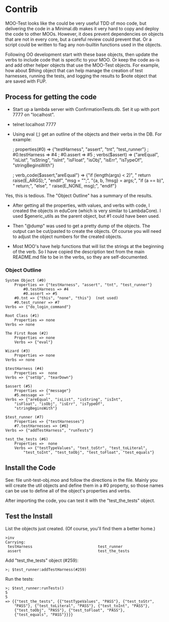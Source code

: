# Contrib

MOO-Test looks like the could be very useful TDD of moo code, but
delivering the code in a Minimal.db makes it very hard to copy and
deploy the code to other MOOs. However, it does prevent dependencies
on objects that are not in every core, but a careful review could
prevent that. Or a script could be written to flag any non-builtin
functions used in the objects.

Following OO development start with these base objects, then update
the verbs to include code that is specific to your MOO. Or keep the
code as-is and add other helper objects that use the MOO-Test objects.
For example, how about $thing object that can help manage the creation
of test harnesses, running the tests, and logging the results to $note
object that are saved with FUP.

## Process for getting the code

* Start up a lambda server with ConfirmationTests.db. Set it up with port 7777 on "localhost".

* telnet localhost 7777

* Using eval (;) get an outline of the objects and their verbs in the DB.
For example:

    ; properties(#0)
        => {"testHarness", "assert", "tnt", "test_runner"}
    ; #0.testHarness
        => #4
    ; #0.assert
        => #5
    ; verbs($assert)
        => {"areEqual", "isList", "isString", "isInt", "isFloat", "isObj",
            "isErr", "isTypeOf", "stringBeginsWith"}
    
    ; verb_code($assert,"areEqual")
        => {"if (length(args) < 2)", " return raise(E_ARGS);", "endif",
            "msg = \"\";", "{a, b, ?msg} = args;", "if (a == b)",
        "        return;", "else", " raise(E_NONE, msg);", "endif"}

Yes, this is tedious. The "Object Outline" has a summary of the results.

* After getting all the properties, with values, and verbs with code,
I created the objects in eduCore (which is very similar to
LambdaCore). I used $generic_utils as the parent object, but #1 could
have been used.

* Then "@dump" was used to get a pretty dump of the objects. The output
can be cut/pasted to create the objects.  Of course you will need to
adjust the object numbers for the created objects.

* Most MOO's have help functions that will list the strings at the
beginning of the verb. So I have copied the description text from the
main README.md file to be in the verbs, so they are self-documented.

### Object Outline

    System Object (#0)
        Properties => {"testHarness", "assert", "tnt", "test_runner"}
            #0.testHarness => #4
            #0.assert => #5
	    #0.tnt => {"this", "none", "this"}	(not used)
	    #0.test_runner => #7
	Verbs => {"do_login_command"}

    Root Class (#1)
        Properties => none
	Verbs => none

    The First Room (#2)
        Properties => none
        Verbs => {"eval"}
	   
    Wizard (#3)
        Properties => none
	Verbs => none

    $testHarness (#4)
        Properties =>  none
	Verbs => {"setUp", "tearDown"}
	
    $assert (#5)
        Properties => {"message"}
	    #5.message => ""
	Verbs => {"areEqual", "isList", "isString", "isInt",
	    "isFloat", "isObj", "isErr", "isTypeOf",
	    "stringBeginsWith"}
	
    $test_runner (#7)
        Properties => {"testHarnesses"}
	    #7.testHarnesses => {#6}
	Verbs => {"addTestHarness", "runTests"}    

    test_the_tests (#6)
        Properties =>  none
        Verbs => {"testTypeValues", "test_toStr", "test_toLiteral",
            "test_toInt", "test_toObj", "test_toFloat", "test_equals"}

## Install the Code

See: file unit-test-obj.moo and follow the directions in the
file. Mainly you will create the util objects and define them in a #0
property, so those names can be use to define all of the object's
properties and verbs.

After importing the code, you can test it with the "test_the_tests" object.

## Test the Install

List the objects just created. (Of course, you'll find them a better home.)

    >inv
    Carrying:
     testHarness                             test_runner
     assert                                  test_the_tests

Add "test_the_tests" object (#259):

    >; $test_runner:addTestHarness(#259)

Run the tests:

    >; $test_runner:runTests()
    5
    5
    => {{"test_the_tests", {{"testTypeValues", "PASS"}, {"test_toStr",
        "PASS"}, {"test_toLiteral", "PASS"}, {"test_toInt", "PASS"},
        {"test_toObj", "PASS"}, {"test_toFloat", "PASS"},
        {"test_equals", "PASS"}}}}

